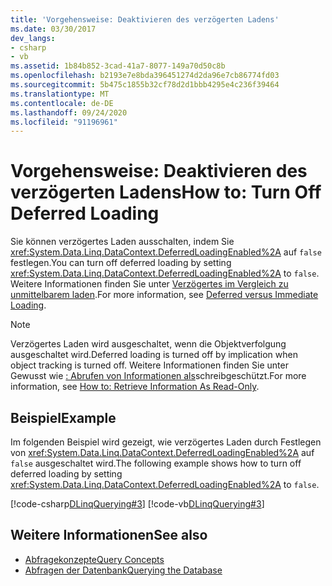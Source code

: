 ```yaml
---
title: 'Vorgehensweise: Deaktivieren des verzögerten Ladens'
ms.date: 03/30/2017
dev_langs:
- csharp
- vb
ms.assetid: 1b84b852-3cad-41a7-8077-149a70d50c8b
ms.openlocfilehash: b2193e7e8bda396451274d2da96e7cb86774fd03
ms.sourcegitcommit: 5b475c1855b32cf78d2d1bbb4295e4c236f39464
ms.translationtype: MT
ms.contentlocale: de-DE
ms.lasthandoff: 09/24/2020
ms.locfileid: "91196961"
---
```

# <a name="how-to-turn-off-deferred-loading"></a><span data-ttu-id="222c0-102">Vorgehensweise: Deaktivieren des verzögerten Ladens</span><span class="sxs-lookup"><span data-stu-id="222c0-102">How to: Turn Off Deferred Loading</span></span>

<span data-ttu-id="222c0-103">Sie können verzögertes Laden ausschalten, indem Sie <xref:System.Data.Linq.DataContext.DeferredLoadingEnabled%2A> auf `false` festlegen.</span><span class="sxs-lookup"><span data-stu-id="222c0-103">You can turn off deferred loading by setting <xref:System.Data.Linq.DataContext.DeferredLoadingEnabled%2A> to `false`.</span></span> <span data-ttu-id="222c0-104">Weitere Informationen finden Sie unter [Verzögertes im Vergleich zu unmittelbarem laden](deferred-versus-immediate-loading.md).</span><span class="sxs-lookup"><span data-stu-id="222c0-104">For more information, see [Deferred versus Immediate Loading](deferred-versus-immediate-loading.md).</span></span>  
  
> [!NOTE]
> <span data-ttu-id="222c0-105">Verzögertes Laden wird ausgeschaltet, wenn die Objektverfolgung ausgeschaltet wird.</span><span class="sxs-lookup"><span data-stu-id="222c0-105">Deferred loading is turned off by implication when object tracking is turned off.</span></span> <span data-ttu-id="222c0-106">Weitere Informationen finden Sie unter Gewusst wie [: Abrufen von Informationen als](how-to-retrieve-information-as-read-only.md)schreibgeschützt.</span><span class="sxs-lookup"><span data-stu-id="222c0-106">For more information, see [How to: Retrieve Information As Read-Only](how-to-retrieve-information-as-read-only.md).</span></span>  
  
## <a name="example"></a><span data-ttu-id="222c0-107">Beispiel</span><span class="sxs-lookup"><span data-stu-id="222c0-107">Example</span></span>  

 <span data-ttu-id="222c0-108">Im folgenden Beispiel wird gezeigt, wie verzögertes Laden durch Festlegen von <xref:System.Data.Linq.DataContext.DeferredLoadingEnabled%2A> auf `false` ausgeschaltet wird.</span><span class="sxs-lookup"><span data-stu-id="222c0-108">The following example shows how to turn off deferred loading by setting <xref:System.Data.Linq.DataContext.DeferredLoadingEnabled%2A> to `false`.</span></span>  
  
 [!code-csharp[DLinqQuerying#3](../../../../../../samples/snippets/csharp/VS_Snippets_Data/DLinqQuerying/cs/Program.cs#3)]
 [!code-vb[DLinqQuerying#3](../../../../../../samples/snippets/visualbasic/VS_Snippets_Data/DLinqQuerying/vb/Module1.vb#3)]  
  
## <a name="see-also"></a><span data-ttu-id="222c0-109">Weitere Informationen</span><span class="sxs-lookup"><span data-stu-id="222c0-109">See also</span></span>

- [<span data-ttu-id="222c0-110">Abfragekonzepte</span><span class="sxs-lookup"><span data-stu-id="222c0-110">Query Concepts</span></span>](query-concepts.md)
- [<span data-ttu-id="222c0-111">Abfragen der Datenbank</span><span class="sxs-lookup"><span data-stu-id="222c0-111">Querying the Database</span></span>](querying-the-database.md)
